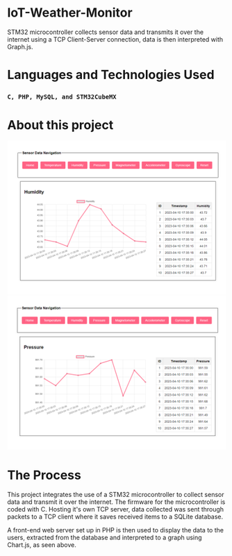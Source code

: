 # IoT-Weather-Monitor
STM32 microcontroller collects sensor data and transmits it over the internet using a TCP Client-Server connection, data is then interpreted with Graph.js.

# Languages and Technologies Used

### `C, PHP, MySQL, and STM32CubeMX`

# About this project
![Image 1](./images/p1.png)
![Image 2](./images/p2.png)

# The Process
This project integrates the use of a STM32 microcontroller to collect sensor data and transmit it over the internet. The firmware for the microcontroller is coded with C. Hosting it's own TCP server, data collected was sent through packets to a TCP client where it saves received items to a SQLite database.

A front-end web server set up in PHP is then used to display the data to the users, extracted from the database and interpreted to a graph using Chart.js, as seen above.
